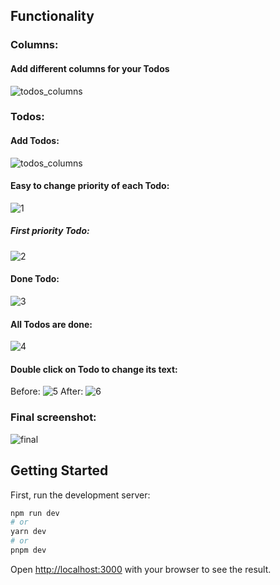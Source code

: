 ## Functionality

### Columns:
#### Add different columns for your Todos
![todos_columns](https://github.com/b1on1kkk/Todo-list/assets/114521829/53dc3852-d5f6-46f2-943d-c5224fecba5a)

### Todos:
#### Add Todos:
![todos_columns](https://github.com/b1on1kkk/Todo-list/assets/114521829/a3a6a96b-9156-4b99-9a76-58697dcaeb9a)

#### Easy to change priority of each Todo:
![1](https://github.com/b1on1kkk/Todo-list/assets/114521829/2377d0c8-d96a-4d9f-a708-ea38fbd35b0b)

##### First priority Todo:
![2](https://github.com/b1on1kkk/Todo-list/assets/114521829/eaeb8e49-1bbb-45f2-bd1b-0a2c1b2c7112)

#### Done Todo:
![3](https://github.com/b1on1kkk/Todo-list/assets/114521829/73e05d52-d194-4bbb-b0a7-64873da60c8e)

#### All Todos are done:
![4](https://github.com/b1on1kkk/Todo-list/assets/114521829/dcbada01-4de4-4d2f-ba37-259755cc4d4a)

#### Double click on Todo to change its text:
Before:
![5](https://github.com/b1on1kkk/Todo-list/assets/114521829/18780a0d-aaeb-46f6-bb3b-fcc07c2e76b1)
After:
![6](https://github.com/b1on1kkk/Todo-list/assets/114521829/5f68686d-3f28-476e-bfb4-d7c7b18b321c)

### Final screenshot:
![final](https://github.com/b1on1kkk/Todo-list/assets/114521829/af3a3fff-4d6a-4a6f-ad85-0fc3ed41f2f6)


## Getting Started

First, run the development server:

```bash
npm run dev
# or
yarn dev
# or
pnpm dev
```

Open [http://localhost:3000](http://localhost:3000) with your browser to see the result.
